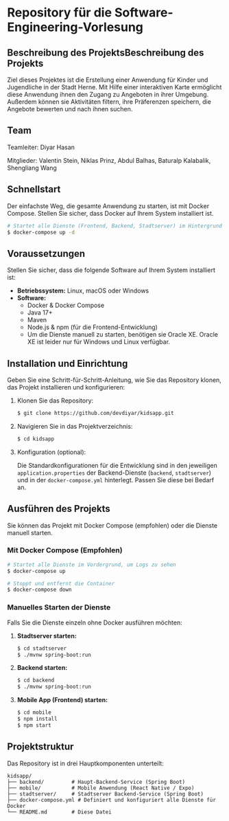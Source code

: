 # Repository für die Software-Engineering-Vorlesung

## Beschreibung des ProjektsBeschreibung des Projekts

Ziel dieses Projektes ist die Erstellung einer Anwendung für Kinder und Jugendliche in der Stadt Herne.
Mit Hilfe einer interaktiven Karte ermöglicht diese Anwendung ihnen den Zugang zu Angeboten in ihrer Umgebung.
Außerdem können sie Aktivitäten filtern, ihre Präferenzen speichern, die Angebote bewerten und nach ihnen suchen.

## Team

Teamleiter: Diyar Hasan

Mitglieder: Valentin Stein, Niklas Prinz, Abdul Balhas, Baturalp Kalabalik, Shengliang Wang


## Schnellstart

Der einfachste Weg, die gesamte Anwendung zu starten, ist mit Docker Compose. Stellen Sie sicher, dass Docker auf Ihrem System installiert ist.

```bash
# Startet alle Dienste (Frontend, Backend, Stadtserver) im Hintergrund
$ docker-compose up -d
```

## Voraussetzungen

Stellen Sie sicher, dass die folgende Software auf Ihrem System installiert ist:

*   **Betriebssystem:** Linux, macOS oder Windows
*   **Software:**
    *   Docker & Docker Compose
    *   Java 17+
    *   Maven
    *   Node.js & npm (für die Frontend-Entwicklung)
    *   Um die Dienste manuell zu starten, benötigen sie Oracle XE. Oracle XE ist leider nur für Windows und Linux verfügbar.

## Installation und Einrichtung

Geben Sie eine Schritt-für-Schritt-Anleitung, wie Sie das Repository klonen, das Projekt installieren und konfigurieren:

1.  Klonen Sie das Repository:
    ```bash
    $ git clone https://github.com/devdiyar/kidsapp.git
    ```

2.  Navigieren Sie in das Projektverzeichnis:
    ```bash
    $ cd kidsapp
    ```

3.  Konfiguration (optional):

    Die Standardkonfigurationen für die Entwicklung sind in den jeweiligen `application.properties` der Backend-Dienste (`backend`, `stadtserver`) und in der `docker-compose.yml` hinterlegt. Passen Sie diese bei Bedarf an.

## Ausführen des Projekts

Sie können das Projekt mit Docker Compose (empfohlen) oder die Dienste manuell starten.

### Mit Docker Compose (Empfohlen)

```bash
# Startet alle Dienste im Vordergrund, um Logs zu sehen
$ docker-compose up

# Stoppt und entfernt die Container
$ docker-compose down
```

### Manuelles Starten der Dienste

Falls Sie die Dienste einzeln ohne Docker ausführen möchten:

1.  **Stadtserver starten:**
    ```bash
    $ cd stadtserver
    $ ./mvnw spring-boot:run
    ```

2.  **Backend starten:**
    ```bash
    $ cd backend
    $ ./mvnw spring-boot:run
    ```

3.  **Mobile App (Frontend) starten:**
    ```bash
    $ cd mobile
    $ npm install
    $ npm start
    ```

## Projektstruktur
Das Repository ist in drei Hauptkomponenten unterteilt:

```
kidsapp/
├── backend/         # Haupt-Backend-Service (Spring Boot)
├── mobile/          # Mobile Anwendung (React Native / Expo)
├── stadtserver/     # Stadtserver Backend-Service (Spring Boot)
├── docker-compose.yml # Definiert und konfiguriert alle Dienste für Docker
└── README.md        # Diese Datei
```